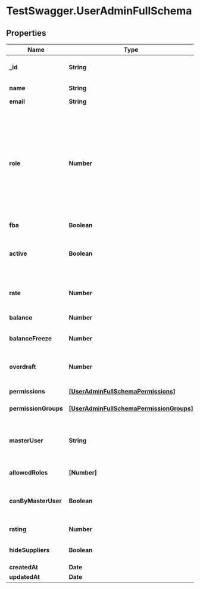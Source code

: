 # TestSwagger.UserAdminFullSchema

## Properties

Name | Type | Description | Notes
------------ | ------------- | ------------- | -------------
**_id** | **String** | GUID пользователя в БД. | 
**name** | **String** | Имя пользователя. | 
**email** | **String** | email | 
**role** | **Number** | Код роли присвоенный пользователю.    roles.root &#x3D; 0    roles.client &#x3D; 10    roles.super &#x3D; 20    roles.researcher &#x3D; 30    roles.freelancer &#x3D; 35    roles.buyer &#x3D; 40    roles.storekeeper &#x3D; 45    roles.candidate &#x3D; 50     | 
**fba** | **Boolean** | Флаг fba. | 
**active** | **Boolean** | Если истина - пользователь активен. Если нет - заблокирован админом. | 
**rate** | **Number** | Ставка, по который оплачивается сотрудник. | 
**balance** | **Number** | Баланс пользователя. | [optional] 
**balanceFreeze** | **Number** | Замороженная при оплате ордера сумма.. | [optional] 
**overdraft** | **Number** | Сумма на которую может уходить в минус пользователь. | [optional] 
**permissions** | [**[UserAdminFullSchemaPermissions]**](UserAdminFullSchemaPermissions.md) | Массив permission-ов. | [optional] 
**permissionGroups** | [**[UserAdminFullSchemaPermissionGroups]**](UserAdminFullSchemaPermissionGroups.md) | Массив групп permission-ов. | [optional] 
**masterUser** | **String** | GUID мастер пользователя к которму относится данный субпользователь. | [optional] 
**allowedRoles** | **[Number]** | Массив массив ролей. | [optional] 
**canByMasterUser** | **Boolean** | Может ли данный пользователь быть мастер юзером. | [optional] 
**rating** | **Number** | Рейтинг пользователя. | [optional] 
**hideSuppliers** | **Boolean** | Скрывать поставщиков от пользователя. | [optional] 
**createdAt** | **Date** | Дата создания | [optional] 
**updatedAt** | **Date** | Дата изменения | [optional] 


